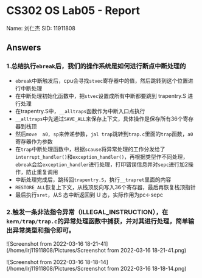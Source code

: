 # CS302 OS Lab05 - Report

Name: 刘仁杰
SID: 11911808

## Answers

### 1.**总结执行`ebreak`后，我们的操作系统是如何进行断点中断处理的**

* `ebreak`中断触发后，cpu会寻找`stvec`寄存器中的值，然后跳转到这个位置进行中断处理
* 在中断处理初始化函数中，把`stvec`设置成所有中断都要跳到 trapentry.S 进行处理
* 在trapentry.S中，`__alltraps`函数作为中断入口点执行
* `__alltraps`中先通过`SAVE_ALL`来保存上下文，具体操作是保存所有36个寄存器到栈顶
* 然后`move  a0, sp`来传递参数，`jal trap`跳转到`trap.c`里面的`trap`函数，`a0`寄存器作为参数
* 在`trap`中断处理函数中，根据`scause`将异常处理的工作分发给了`interrupt_handler()`和`exception_handler()`，再根据类型作不同处理，`ebreak`会给`exception_handler`进行处理，打印错误信息并对`sepc`进行加2操作，防止重复调用
* 中断处理完成后，跳转回`trapentry.S`，执行`__trapret`里面的内容
* `RESTORE_ALL`恢复上下文，从栈顶反向写入36个寄存器，最后再恢复栈顶指针
* 最后执行`sret`，从S 态中断返回到 U 态，实际作用为pc←sepc

### 2.**触发一条非法指令异常（ILLEGAL_INSTRUCTION），在 `kern/trap/trap.c`的异常处理函数中捕获，并对其进行处理，简单输出异常类型和指令即可。**

![Screenshot from 2022-03-16 18-21-41](/home/lrj11911808/Pictures/Screenshot from 2022-03-16 18-21-41.png)

![Screenshot from 2022-03-16 18-18-14](/home/lrj11911808/Pictures/Screenshot from 2022-03-16 18-18-14.png)
